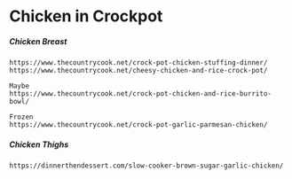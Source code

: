 # Chicken in Crockpot

##### Chicken Breast

```
https://www.thecountrycook.net/crock-pot-chicken-stuffing-dinner/
https://www.thecountrycook.net/cheesy-chicken-and-rice-crock-pot/

Maybe
https://www.thecountrycook.net/crock-pot-chicken-and-rice-burrito-bowl/

Frozen
https://www.thecountrycook.net/crock-pot-garlic-parmesan-chicken/
```

##### Chicken Thighs

```
https://dinnerthendessert.com/slow-cooker-brown-sugar-garlic-chicken/
```





